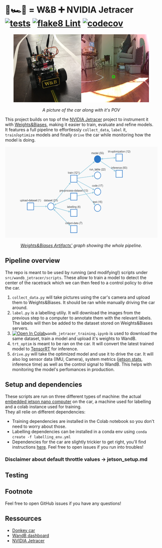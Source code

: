 # 🏁🏎️💨 = W&B ➕ NVIDIA Jetracer [![tests](https://github.com/Armandpl/wandb_jetracer/actions/workflows/ci.yml/badge.svg?branch=master)](https://github.com/Armandpl/wandb_jetracer/actions/workflows/ci.yml) [![flake8 Lint](https://github.com/Armandpl/wandb_jetracer/actions/workflows/lint.yml/badge.svg)](https://github.com/Armandpl/wandb_jetracer/actions/workflows/lint.yml) [![codecov](https://codecov.io/gh/Armandpl/wandb-jetracer/branch/master/graph/badge.svg?token=ZWFFBNQNWB)](https://codecov.io/gh/Armandpl/wandb_jetracer)

<p align="center"><img src="https://raw.githubusercontent.com/Armandpl/wandb-jetracer/master/assets/header.png"/></p>
<p align="center"><i>A picture of the car along with it's POV</i></p>

This project builds on top of the [NVIDIA Jetracer](https://github.com/NVIDIA-AI-IOT/jetracer) project to instrument it with [Weights&Biases](https://wandb.ai/site), making it easier to train, evaluate and refine models.  
It features a full pipeline to effortlessly `collect_data`, `label` it, `train`/`optimize` models and finally `drive` the car while monitoring how the model is doing.

<p align="center"><img src="https://raw.githubusercontent.com/Armandpl/wandb-jetracer/master/assets/artifacts.png" height="300"/></p>
<p align="center"><i><a href="https://docs.wandb.ai/guides/artifacts">Weights&Biases Artifacts'</a> graph showing the whole pipeline.</i></p>

## Pipeline overview
The repo is meant to be used by running (and modifying!) scripts under `src/wandb_jetracer/scripts`. These allow to train a model to detect the center of the racetrack which we can then feed to a control policy to drive the car. 
1. `collect_data.py` will take pictures using the car's camera and upload them to Weights&Biases. It should be ran while manually driving the car around.
2. `label.py` is a labelling utiliy. It will download the images from the previous step to a computer to annotate them with the relevant labels. The labels will then be added to the dataset stored on Weights&Biases servers. 
3. [![Open In Colab](https://colab.research.google.com/assets/colab-badge.svg)](https://colab.research.google.com/github/Armandpl/wandb-jetracer/blob/master/src/wandb_jetracer/wandb_jetracer_training.ipynb)`wandb_jetracer_training.ipynb` is used to download the same dataset, train a model and upload it's weights to WandB.
4. `trt_optim` is meant to be ran on the car. It will convert the latest trained model to [TensorRT](https://developer.nvidia.com/tensorrt) for inference.
5. `drive.py` will take the optimized model and use it to drive the car. It will also log sensor data (IMU, Camera), system metrics ([jetson stats](https://github.com/rbonghi/jetson_stats), inference time) as well as the control signal to WandB. This helps with monitoring the model's perfomances in production.

## Setup and dependencies
These scripts are run on three different types of machine: the actual [embedded jetson nano computer](https://developer.nvidia.com/embedded/jetson-nano-developer-kit) on the car, a machine used for labelling and a colab instance used for training.  
They all relie on different dependencies:
- Training dependencies are installed in the Colab notebook so you don't need to worry about those.
- Labelling dependencies can be installed in a conda env using `conda create -f labelling_env.yml`
- Dependencies for the car are slightly trickier to get right, you'll find instructions [here](). Feel free to open issues if you run into troubles!


### Disclaimer about default throttle values -> jetson_setup.md

## Testing


## Footnote
Feel free to open GitHub issues if you have any questions!

## Ressources
- [Donkey car](donkeycar.com)
- [WandB dashboard](https://wandb.ai/wandb/racecar)  
- [NVIDIA Jetracer](https://github.com/NVIDIA-AI-IOT/jetracer)  
